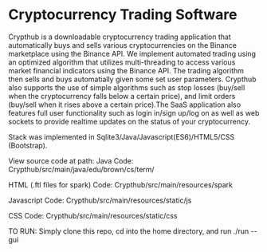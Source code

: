 # Cryptocurrency Trading Software

Crypthub is a downloadable cryptocurrency trading application that automatically buys and sells various cryptocurrencies on the Binance marketplace using the Binance API. We implement automated trading using an optimized algorithm that utilizes multi-threading to access various market financial indicators using the Binance API. The trading algorithm then sells and buys automatially given some set user parameters. Crypthub also supports the use of simple algorithms such as stop losses (buy/sell when the cryptocurrency falls below a certain price), and limit orders (buy/sell when it rises above a certain price).The SaaS application also features full user functionality such as login in/sign up/log on as well as web sockets to provide realtime updates on the status of your cryptocurrency.

Stack was implemented in Sqlite3/Java/Javascript(ES6)/HTML5/CSS (Bootstrap).

View source code at path:
  Java Code: Crypthub/src/main/java/edu/brown/cs/term/
  
  HTML (.ftl files for spark) Code: Crypthub/src/main/resources/spark
  
  Javascript Code: Crypthub/src/main/resources/static/js
  
  CSS Code: Crypthub/src/main/resources/static/css

TO RUN:
Simply clone this repo, cd into the home directory, and run ./run --gui

